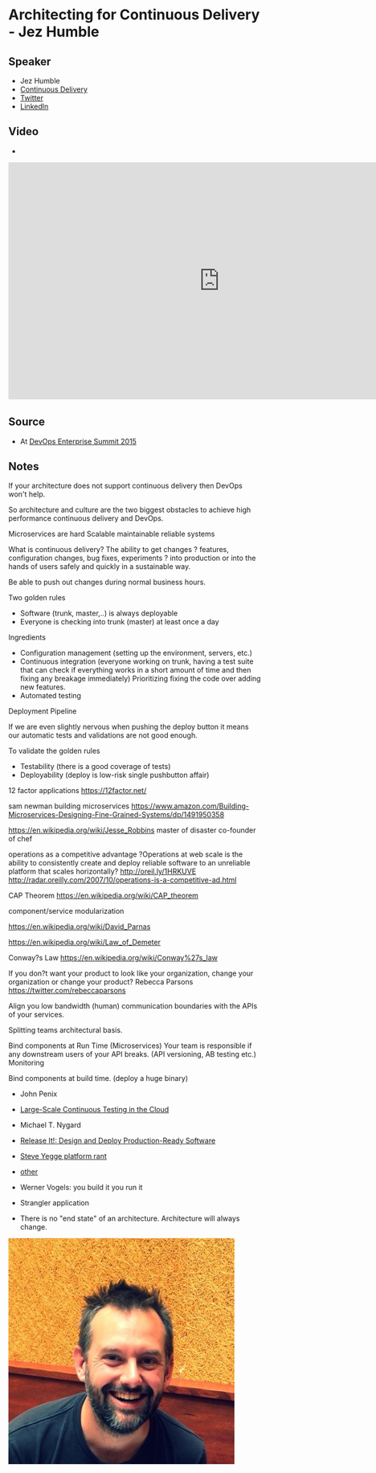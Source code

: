 # Architecting for Continuous Delivery - Jez Humble

## Speaker

* Jez Humble
* [Continuous Delivery](https://continuousdelivery.com/)
* [Twitter](https://twitter.com/jezhumble)
* [LinkedIn](https://www.linkedin.com/in/jez-humble/)

## Video

* [](https://www.youtube.com/watch?v=_wnd-eyPoMo)

<iframe width="840" height="472" src="https://www.youtube.com/embed/_wnd-eyPoMo"
frameborder="0"
allow="accelerometer; autoplay; encrypted-media; gyroscope; picture-in-picture"
allowfullscreen>
</iframe>

## Source

* At [DevOps Enterprise Summit 2015](https://events.itrevolution.com/)

## Notes

If your architecture does not support continuous delivery then DevOps won't help.

So architecture and culture are the two biggest obstacles to achieve high performance continuous delivery and DevOps.

Microservices are hard
Scalable maintainable reliable systems

What is continuous delivery?
The ability to get changes ? features, configuration changes, bug fixes, experiments ? into production or into the hands of users safely and quickly in a sustainable way.


Be able to push out changes during normal business hours.

Two golden rules
* Software (trunk, master,..) is always deployable
* Everyone is checking into trunk (master) at least once a day

Ingredients
* Configuration management (setting up the environment, servers, etc.)
* Continuous integration  (everyone working on trunk, having a test suite that can check if everything works in a short amount of time and then fixing any breakage immediately)  Prioritizing fixing the
code over adding new features.
* Automated testing

Deployment Pipeline

If we are even slightly nervous when pushing the deploy button it means our automatic tests and validations are not good enough.

To validate the golden rules
* Testability (there is a good coverage of tests)
* Deployability  (deploy is low-risk single pushbutton affair)


12 factor applications
https://12factor.net/

sam newman building microservices
https://www.amazon.com/Building-Microservices-Designing-Fine-Grained-Systems/dp/1491950358


https://en.wikipedia.org/wiki/Jesse_Robbins
master of disaster
co-founder of chef


operations as a competitive advantage
?Operations at web scale is the ability to consistently create and deploy reliable software to an unreliable platform that scales horizontally?
http://oreil.ly/1HRKUVE
http://radar.oreilly.com/2007/10/operations-is-a-competitive-ad.html


CAP Theorem
https://en.wikipedia.org/wiki/CAP_theorem


component/service
modularization

https://en.wikipedia.org/wiki/David_Parnas

https://en.wikipedia.org/wiki/Law_of_Demeter


Conway?s Law
https://en.wikipedia.org/wiki/Conway%27s_law

If you don?t want your product to look like your organization, change your organization or change your product?
Rebecca Parsons
https://twitter.com/rebeccaparsons

Align you low bandwidth (human) communication boundaries with the APIs of your services.

Splitting teams architectural basis.

Bind components at Run Time (Microservices)
Your team is responsible if any downstream users of your API breaks.
(API versioning, AB testing etc.)
Monitoring

Bind components at build time. (deploy a huge binary)


* John Penix
* [Large-Scale Continuous Testing in the Cloud](https://www.infoq.com/presentations/Continuous-Testing-Build-Cloud/)


* Michael T. Nygard

* [Release It!: Design and Deploy Production-Ready Software](https://www.amazon.com/Release-Production-Ready-Software-Pragmatic-Programmers/dp/0978739213)


* [Steve Yegge platform rant](https://bit.ly/1zxknpR)
* [other](https://gist.github.com/chitchcock/1281611)

* Werner Vogels: you build it you run it

* Strangler application

* There is no "end state" of an architecture. Architecture will always change.


![](assets/img/p/jez_humble.jpeg)

